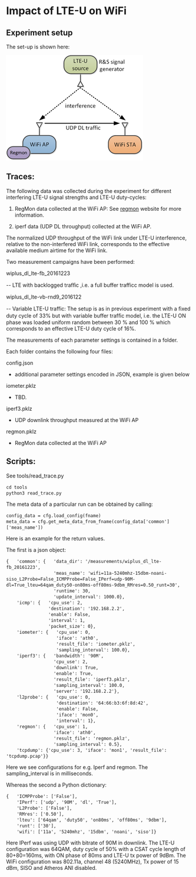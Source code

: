 Impact of LTE-U on WiFi
============================

## Experiment setup

The set-up is shown here:

![system model](system_model_lteu_detailed.png)

## Traces:

The following data was collected during the experiment for different interfering LTE-U signal strengths and LTE-U duty-cycles:

1. RegMon data collected at the WiFi AP:
See [regmon](https://github.com/thuehn/RegMon) website for more information.

2. iperf data (UDP DL throughput) collected at the WiFi AP.

The normalized UDP throughput of the WiFi link under LTE-U interference, relative to the non-interfered WiFi link, corresponds
to the effective available medium airtime for the WiFi link.

Two measurement campaigns have been performed:

wiplus_dl_lte-fb_20161223

-- LTE with backlogged trafﬁc ,i.e. a full buffer trafficc model is used.

wiplus_dl_lte-vb-rnd9_2016122

-- Variable LTE-U traffic: The setup is as in previous experiment with a ﬁxed duty cycle of 33% but
with variable buffer trafﬁc model, i.e. the LTE-U ON phase was loaded uniform random between 30 % and 100 % which
corresponds to an effective LTE-U duty cycle of 16%.

The measurements of each parameter settings is contained in a folder. 

Each folder contains the following four files:

config.json

- additional parameter settings encoded in JSON, example is given below

iometer.pklz

- TBD.

iperf3.pklz

- UDP downlink throughput measured at the WiFi AP

regmon.pklz

- RegMon data collected at the WiFi AP


## Scripts:

See tools/read_trace.py

	cd tools
	python3 read_trace.py

The meta data of a particular run can be obtained by calling:

    config_data = cfg.load_config(fname)
    meta_data = cfg.get_meta_data_from_fname(config_data['common']['meas_name'])

Here is an example for the return values.

The first is a json object:

    {   'common': {   'data_dir': '/measurements/wiplus_dl_lte-fb_20161223',
                      'meas_name': 'wifi=11a-5240mhz-15dbm-noani-siso_L2Probe=False_ICMPProbe=False_IPerf=udp-90M-dl=True_lteu=64qam_duty50-on80ms-off80ms-9dbm_RMres=0.50_runt=30',
                      'runtime': 30,
                      'update_interval': 1000.0},
        'icmp': {   'cpu_use': 2,
                    'destination': '192.168.2.2',
                    'enable': False,
                    'interval': 1,
                    'packet_size': 0},
        'iometer': {   'cpu_use': 0,
                       'iface': 'ath0',
                       'result_file': 'iometer.pklz',
                       'sampling_interval': 100.0},
        'iperf3': {   'bandwidth': '90M',
                      'cpu_use': 2,
                      'downlink': True,
                      'enable': True,
                      'result_file': 'iperf3.pklz',
                      'sampling_interval': 100.0,
                      'server': '192.168.2.2'},
        'l2probe': {   'cpu_use': 0,
                       'destination': '64:66:b3:6f:8d:42',
                       'enable': False,
                       'iface': 'mon0',
                       'interval': 1},
        'regmon': {   'cpu_use': 1,
                      'iface': 'ath0',
                      'result_file': 'regmon.pklz',
                      'sampling_interval': 0.5},
        'tcpdump': {'cpu_use': 3, 'iface': 'mon1', 'result_file': 'tcpdump.pcap'}}

Here we see configurations for e.g. Iperf and regmon. The sampling_interval is in milliseconds.

Whereas the second a Python dictionary:

    {   'ICMPProbe': ['False'],
        'IPerf': ['udp', '90M', 'dl', 'True'],
        'L2Probe': ['False'],
        'RMres': ['0.50'],
        'lteu': ['64qam', 'duty50', 'on80ms', 'off80ms', '9dbm'],
        'runt': ['30'],
        'wifi': ['11a', '5240mhz', '15dbm', 'noani', 'siso']}

Here IPerf was using UDP with bitrate of 90M in downlink.
The LTE-U configuration was 64QAM, duty cycle of 50% with a CSAT cycle length of 80+80=160ms, with ON phase of 80ms and LTE-U tx power of 9dBm.
The WiFi configuration was 802.11a, channel 48 (5240MHz), Tx power of 15 dBm, SISO and Atheros ANI disabled.